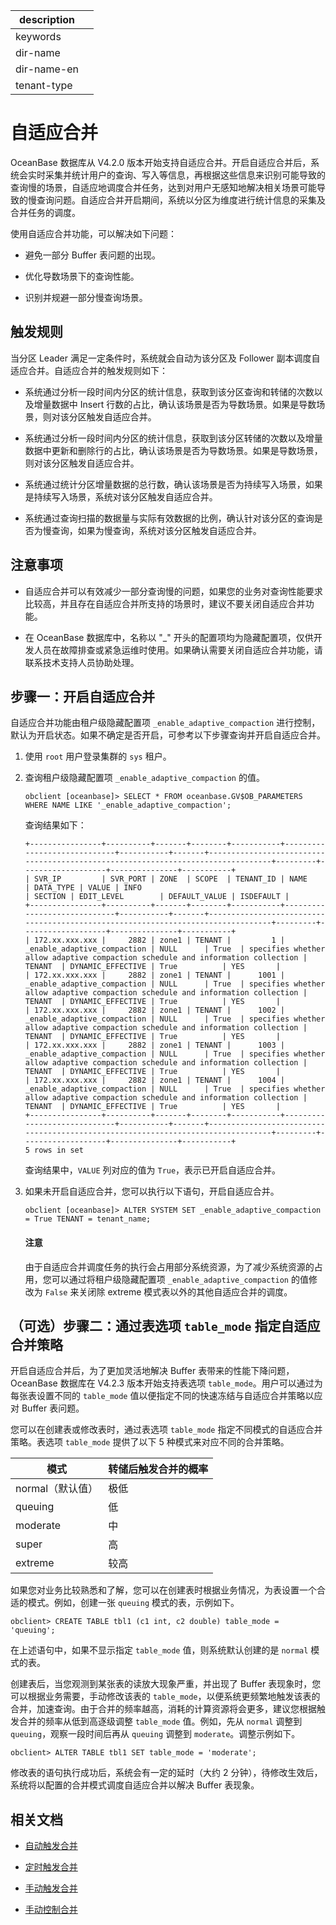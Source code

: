 |description||
|---|---|
|keywords||
|dir-name||
|dir-name-en||
|tenant-type||

# 自适应合并

OceanBase 数据库从 V4.2.0 版本开始支持自适应合并。开启自适应合并后，系统会实时采集并统计用户的查询、写入等信息，再根据这些信息来识别可能导致的查询慢的场景，自适应地调度合并任务，达到对用户无感知地解决相关场景可能导致的慢查询问题。自适应合并开启期间，系统以分区为维度进行统计信息的采集及合并任务的调度。

使用自适应合并功能，可以解决如下问题：

* 避免一部分 Buffer 表问题的出现。

* 优化导数场景下的查询性能。

* 识别并规避一部分慢查询场景。

## 触发规则

当分区 Leader 满足一定条件时，系统就会自动为该分区及 Follower 副本调度自适应合并。自适应合并的触发规则如下：

* 系统通过分析一段时间内分区的统计信息，获取到该分区查询和转储的次数以及增量数据中 Insert 行数的占比，确认该场景是否为导数场景。如果是导数场景，则对该分区触发自适应合并。

* 系统通过分析一段时间内分区的统计信息，获取到该分区转储的次数以及增量数据中更新和删除行的占比，确认该场景是否为导数场景。如果是导数场景，则对该分区触发自适应合并。

* 系统通过统计分区增量数据的总行数，确认该场景是否为持续写入场景，如果是持续写入场景，系统对该分区触发自适应合并。

* 系统通过查询扫描的数据量与实际有效数据的比例，确认针对该分区的查询是否为慢查询，如果为慢查询，系统对该分区触发自适应合并。

## 注意事项

* 自适应合并可以有效减少一部分查询慢的问题，如果您的业务对查询性能要求比较高，并且存在自适应合并所支持的场景时，建议不要关闭自适应合并功能。

* 在 OceanBase 数据库中，名称以 "_" 开头的配置项均为隐藏配置项，仅供开发人员在故障排查或紧急运维时使用。如果确认需要关闭自适应合并功能，请联系技术支持人员协助处理。

## 步骤一：开启自适应合并

自适应合并功能由租户级隐藏配置项 `_enable_adaptive_compaction` 进行控制，默认为开启状态。如果不确定是否开启，可参考以下步骤查询并开启自适应合并。

1. 使用 `root` 用户登录集群的 `sys` 租户。

2. 查询租户级隐藏配置项 `_enable_adaptive_compaction` 的值。

    ```shell
    obclient [oceanbase]> SELECT * FROM oceanbase.GV$OB_PARAMETERS WHERE NAME LIKE '_enable_adaptive_compaction';
    ```

    查询结果如下：

    ```shell
    +----------------+----------+-------+--------+-----------+-----------------------------+-----------+-------+---------------------------------------------------------------------------------+---------+-------------------+---------------+-----------+
    | SVR_IP         | SVR_PORT | ZONE  | SCOPE  | TENANT_ID | NAME                        | DATA_TYPE | VALUE | INFO                                                                            | SECTION | EDIT_LEVEL        | DEFAULT_VALUE | ISDEFAULT |
    +----------------+----------+-------+--------+-----------+-----------------------------+-----------+-------+---------------------------------------------------------------------------------+---------+-------------------+---------------+-----------+
    | 172.xx.xxx.xxx |     2882 | zone1 | TENANT |         1 | _enable_adaptive_compaction | NULL      | True  | specifies whether allow adaptive compaction schedule and information collection | TENANT  | DYNAMIC_EFFECTIVE | True          | YES       |
    | 172.xx.xxx.xxx |     2882 | zone1 | TENANT |      1001 | _enable_adaptive_compaction | NULL      | True  | specifies whether allow adaptive compaction schedule and information collection | TENANT  | DYNAMIC_EFFECTIVE | True          | YES       |
    | 172.xx.xxx.xxx |     2882 | zone1 | TENANT |      1002 | _enable_adaptive_compaction | NULL      | True  | specifies whether allow adaptive compaction schedule and information collection | TENANT  | DYNAMIC_EFFECTIVE | True          | YES       |
    | 172.xx.xxx.xxx |     2882 | zone1 | TENANT |      1003 | _enable_adaptive_compaction | NULL      | True  | specifies whether allow adaptive compaction schedule and information collection | TENANT  | DYNAMIC_EFFECTIVE | True          | YES       |
    | 172.xx.xxx.xxx |     2882 | zone1 | TENANT |      1004 | _enable_adaptive_compaction | NULL      | True  | specifies whether allow adaptive compaction schedule and information collection | TENANT  | DYNAMIC_EFFECTIVE | True          | YES       |
    +----------------+----------+-------+--------+-----------+-----------------------------+-----------+-------+---------------------------------------------------------------------------------+---------+-------------------+---------------+-----------+
    5 rows in set
    ```

    查询结果中，`VALUE` 列对应的值为 `True`，表示已开启自适应合并。

3. 如果未开启自适应合并，您可以执行以下语句，开启自适应合并。

    ```shell
    obclient [oceanbase]> ALTER SYSTEM SET _enable_adaptive_compaction = True TENANT = tenant_name;
    ```

    <main id="notice" type='notice'>
    <h4>注意</h4>
    <p>由于自适应合并调度任务的执行会占用部分系统资源，为了减少系统资源的占用，您可以通过将租户级隐藏配置项 <code>_enable_adaptive_compaction</code> 的值修改为 <code>False</code> 来关闭除 extreme 模式表以外的其他自适应合并的调度。</p>
    </main>
        
## （可选）步骤二：通过表选项 `table_mode` 指定自适应合并策略

开启自适应合并后，为了更加灵活地解决 Buffer 表带来的性能下降问题，OceanBase 数据库在 V4.2.3 版本开始支持表选项 `table_mode`。用户可以通过为每张表设置不同的 `table_mode` 值以便指定不同的快速冻结与自适应合并策略以应对 Buffer 表问题。

您可以在创建表或修改表时，通过表选项 `table_mode` 指定不同模式的自适应合并策略。表选项 `table_mode` 提供了以下 5 种模式来对应不同的合并策略。

| 模式           | 转储后触发合并的概率 | 
|----------------|--------------------|
| normal（默认值）| 极低	              |
| queuing	       | 低                  |
| moderate	     | 中	                 |
| super	         | 高                  |
| extreme	       | 较高	               |

如果您对业务比较熟悉和了解，您可以在创建表时根据业务情况，为表设置一个合适的模式。例如，创建一张 `queuing` 模式的表，示例如下。

```shell
obclient> CREATE TABLE tbl1 (c1 int, c2 double) table_mode = 'queuing';
```

在上述语句中，如果不显示指定 `table_mode` 值，则系统默认创建的是 `normal` 模式的表。

创建表后，当您观测到某张表的读放大现象严重，并出现了 Buffer 表现象时，您可以根据业务需要，手动修改该表的 `table_mode`，以便系统更频繁地触发该表的合并，加速查询。由于合并的频率越高，消耗的计算资源将会更多，建议您根据触发合并的频率从低到高逐级调整 `table_mode` 值。例如，先从 `normal` 调整到 `queuing`，观察一段时间后再从 `queuing` 调整到 `moderate`。调整示例如下。

```shell
obclient> ALTER TABLE tbl1 SET table_mode = 'moderate';
```
  
修改表的语句执行成功后，系统会有一定的延时（大约 2 分钟），待修改生效后，系统将以配置的合并模式调度自适应合并以解决 Buffer 表现象。

## 相关文档

* [自动触发合并](../200.merge-management/200.automatic-merge-triggering.md)

* [定时触发合并](../200.merge-management/300.scheduled-trigger-merge.md)

* [手动触发合并](../200.merge-management/400.manually-trigger-a-merge.md)

* [手动控制合并](../200.merge-management/500.manually-control-a-merge.md)

